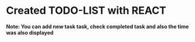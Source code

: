 # Created TODO-LIST with REACT

**Note: You can add new task task, check completed task and also the time was also displayed**

